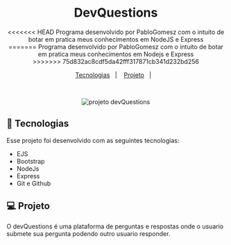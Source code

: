 <h1 align="center"> DevQuestions</h1>

<p align="center">
<<<<<<< HEAD
Programa desenvolvido por PabloGomesz com o intuito de botar em pratica meus conhecimentos em NodeJS e Express<br/>
=======
Programa desenvolvido por PabloGomesz com o intuito de botar em pratica meus conhecimentos em Nodejs e Express<br/>
>>>>>>> 75d832ac8cdf5da42fff317871cb341d232bd256
</p>

<p align="center">
  <a href="#-tecnologias">Tecnologias</a>&nbsp;&nbsp;&nbsp;|&nbsp;&nbsp;&nbsp;
  <a href="#-projeto">Projeto</a>&nbsp;&nbsp;&nbsp;|&nbsp;&nbsp;&nbsp;
</p>
<br>

<p align="center">
  <img alt="projeto devQuestions" src="/img/imagemDev.PNG width:100%">
</p>

## 🚀 Tecnologias

Esse projeto foi desenvolvido com as seguintes tecnologias:

- EJS
- Bootstrap
- NodeJs
- Express
- Git e Github

## 💻 Projeto

O devQuestions é uma plataforma de perguntas e respostas onde o usuario submete sua pergunta podendo outro usuario responder.


